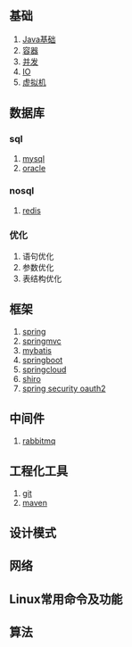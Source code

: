 ## 基础
  1. [Java基础](https://github.com/liujingfu/Notes/blob/master/notes/spring.md)
  2. [容器](https://github.com/liujingfu/Notes/blob/master/notes/spring.md)
  3. [并发](https://github.com/liujingfu/Notes/blob/master/notes/spring.md)
  4. [IO](https://github.com/liujingfu/Notes/blob/master/notes/spring.md)
  5. [虚拟机](https://github.com/liujingfu/Notes/blob/master/notes/spring.md)
## 数据库
   ### sql
   1. [mysql](https://github.com/liujingfu/Notes/blob/master/notes/spring.md)
   2. [oracle](https://github.com/liujingfu/Notes/blob/master/notes/spring.md)
   ### nosql
   1. [redis](https://github.com/liujingfu/Notes/blob/master/notes/spring.md)
   ### 优化
   1. 语句优化
   2. 参数优化
   3. 表结构优化
## 框架
  1. [spring](https://github.com/liujingfu/Notes/blob/master/notes/spring.md)
  2. [springmvc](https://github.com/liujingfu/Notes/blob/master/notes/spring.md)
  3. [mybatis](https://github.com/liujingfu/Notes/blob/master/notes/spring.md)
  4. [springboot](https://github.com/liujingfu/Notes/blob/master/notes/spring.md)
  5. [springcloud](https://github.com/liujingfu/Notes/blob/master/notes/spring.md)
  6. [shiro](https://github.com/liujingfu/Notes/blob/master/notes/spring.md)
  7. [spring security oauth2](https://github.com/liujingfu/Notes/blob/master/notes/spring.md)
## 中间件
  1. [rabbitmq](https://github.com/liujingfu/Notes/blob/master/notes/spring.md)
## 工程化工具
  1. [git](https://github.com/liujingfu/Notes/blob/master/notes/spring.md)
  2. [maven](https://github.com/liujingfu/Notes/blob/master/notes/spring.md)
## 设计模式
## 网络
## Linux常用命令及功能
## 算法
